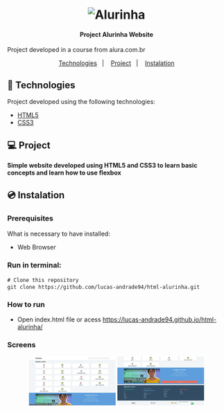 <h1 align="center">
    <img alt="Alurinha" title="Alurinha" src="img/alura.svg" width="200px" />
</h1>

<h4 align="center">
  	Project Alurinha Website
</h4>

<p>Project developed in a course from alura.com.br</p>

<p align="center">
	<a href="#-technologies">Technologies</a>&nbsp;&nbsp;&nbsp;|&nbsp;&nbsp;&nbsp;
	<a href="#-project">Project</a>&nbsp;&nbsp;&nbsp;|&nbsp;&nbsp;&nbsp;
	<a href="#-instalation">Instalation</a>
</p>


## 🤖 Technologies
Project developed using the following technologies:

- [HTML5](https://developer.mozilla.org/en-US/docs/Web/HTML)
- [CSS3](https://developer.mozilla.org/en-US/docs/Web/CSS)


## 💻 Project
**Simple website developed using HTML5 and CSS3 to learn basic concepts and learn how to use flexbox**


## 💿 Instalation
### Prerequisites
What is necessary to have installed:
- Web Browser


### Run in terminal:
```
# Clone this repository
git clone https://github.com/lucas-andrade94/html-alurinha.git
```

### How to run
- Open index.html file or acess https://lucas-andrade94.github.io/html-alurinha/


### Screens
<div align="center">
    <img alt="Home Page" title="Home Page" src=".github/screen-1.png?raw=true" width="200px" />
    <img alt="Home Page" title="Home Page" src=".github/screen-2.png?raw=true" width="200px" />
</div>
